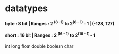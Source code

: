 # datatypes
#### byte : 8 bit | Ranges : 2 <sup>(8 - 1)</sup> to 2<sup>(8 - 1)</sup> - 1 | (-128, 127) 
#### short : 16 bit | Ranges : 2 <sup>(16 - 1)</sup> to 2<sup>(16 - 1)</sup> - 1 
int
long
float
double
boolean
char

